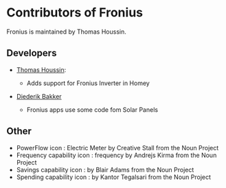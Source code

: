 Contributors of Fronius
===========================
Fronius is maintained by Thomas Houssin.

Developers
----------
* [Thomas Houssin](https://github.com/ThomasHoussin):
   * Adds support for Fronius Inverter in Homey

* [Diederik Bakker](https://github.com/DiedB)
   * Fronius apps use some code fom Solar Panels 
   
Other
----------
* PowerFlow icon : Electric Meter by Creative Stall from the Noun Project
* Frequency capability icon : frequency by Andrejs Kirma from the Noun Project
* Savings capability icon : by Blair Adams from the Noun Project
* Spending capability icon :  by Kantor Tegalsari from the Noun Project